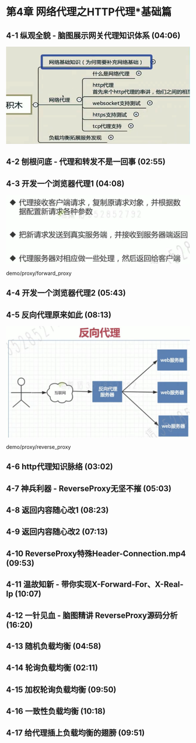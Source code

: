 # 第4章 网络代理之HTTP代理*基础篇

## 4-1 纵观全貌 - 脑图展示网关代理知识体系 (04:06)
![](./_images/proxy.png)

## 4-2 刨根问底 - 代理和转发不是一回事 (02:55)

## 4-3 开发一个浏览器代理1 (04:08)
![](./_images/web-proxy.png)

demo/proxy/forward_proxy

## 4-4 开发一个浏览器代理2 (05:43)

## 4-5 反向代理原来如此 (08:13)
![](./_images/reverse-proxy.png)

demo/proxy/reverse_proxy


## 4-6 http代理知识脉络 (03:02)


## 4-7 神兵利器 - ReverseProxy无坚不摧 (05:03)

## 4-8 返回内容随心改1 (08:23)


## 4-9 返回内容随心改2 (07:13)

## 4-10 ReverseProxy特殊Header-Connection.mp4 (09:53)

## 4-11 温故知新 - 带你实现X-Forward-For、X-Real-Ip (10:07)

## 4-12 一针见血 - 脑图精讲 ReverseProxy源码分析 (16:20)

## 4-13 随机负载均衡 (04:58)

## 4-14 轮询负载均衡 (02:11)

## 4-15 加权轮询负载均衡 (09:50)

## 4-16 一致性负载均衡 (10:18)

## 4-17 给代理插上负载均衡的翅膀 (09:51)

